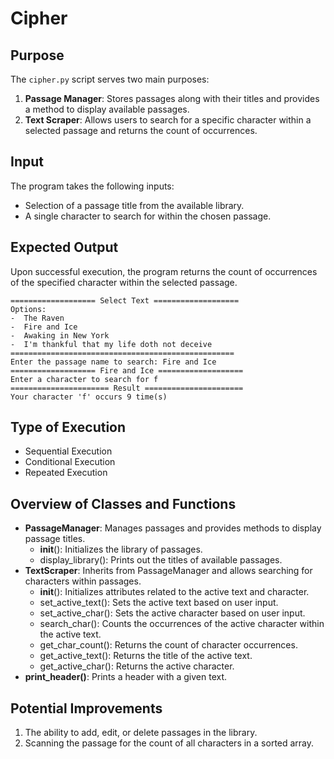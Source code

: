 # Cipher

## Purpose

The `cipher.py` script serves two main purposes:

1. **Passage Manager**: Stores passages along with their titles and provides a method to display available passages.
2. **Text Scraper**: Allows users to search for a specific character within a selected passage and returns the count of
   occurrences.

## Input

The program takes the following inputs:

- Selection of a passage title from the available library.
- A single character to search for within the chosen passage.

## Expected Output

Upon successful execution, the program returns the count of occurrences of the specified character within the selected
passage.

```
=================== Select Text ===================
Options:
-  The Raven
-  Fire and Ice
-  Awaking in New York
-  I'm thankful that my life doth not deceive
==================================================
Enter the passage name to search: Fire and Ice
=================== Fire and Ice ===================
Enter a character to search for f
====================== Result ======================
Your character 'f' occurs 9 time(s)
```

## Type of Execution

- Sequential Execution
- Conditional Execution
- Repeated Execution

## Overview of Classes and Functions

- **PassageManager**: Manages passages and provides methods to display passage titles.
    - __init__(): Initializes the library of passages.
    - display_library(): Prints out the titles of available passages.
- **TextScraper**: Inherits from PassageManager and allows searching for characters within passages.
    - __init__(): Initializes attributes related to the active text and character.
    - set_active_text(): Sets the active text based on user input.
    - set_active_char(): Sets the active character based on user input.
    - search_char(): Counts the occurrences of the active character within the active text.
    - get_char_count(): Returns the count of character occurrences.
    - get_active_text(): Returns the title of the active text.
    - get_active_char(): Returns the active character.
- **print_header()**: Prints a header with a given text.

## Potential Improvements

1. The ability to add, edit, or delete passages in the library.
2. Scanning the passage for the count of all characters in a sorted array.
